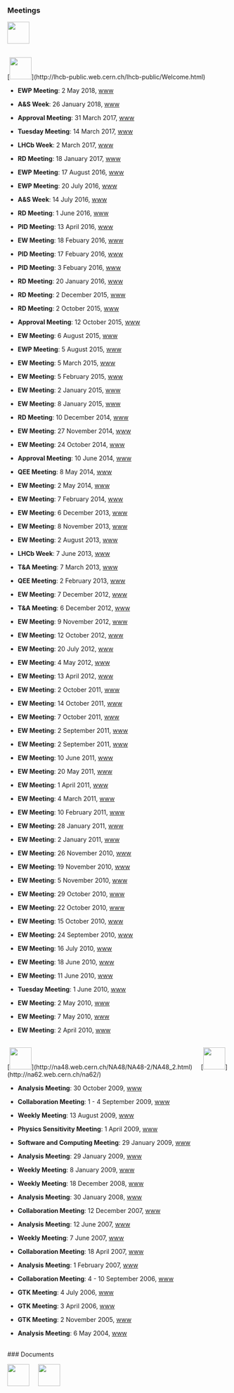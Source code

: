 <!-- Piwik --> 
<script type="text/javascript"> 
var pkBaseURL = (("https:" == document.location.protocol) ? "https://piwik.web.cern.ch/" : "http://piwik.web.cern.ch/"); 
document.write(unescape("%3Cscript src='" + pkBaseURL + "piwik.js' type='text/javascript'%3E%3C/script%3E")); 
</script><script type="text/javascript"> 
try { 
var piwikTracker = Piwik.getTracker(pkBaseURL + "piwik.php", 152); 
piwikTracker.trackPageView(); 
piwikTracker.enableLinkTracking(); 
} catch( err ) {} 
</script><noscript><p><img src="http://piwik.web.cern.ch/piwik.php?idsite=152" style="border:0" alt="" /></p></noscript> 
<!-- End Piwik Tracking Code -->

### Meetings

[<img src="../_images/indico.png" height="50">](https://indico.cern.ch/user/4548/dashboard/)

<br>
[<img src="../_images/lhcb.png" height="50">](http://lhcb-public.web.cern.ch/lhcb-public/Welcome.html)

- **EWP Meeting**: 2 May 2018, [www](https://indico.cern.ch/event/724519/)

- **A&S Week**: 26 January 2018, [www](https://indico.cern.ch/event/689674/)

- **Approval Meeting**: 31 March 2017, [www](https://indico.cern.ch/event/627276/)

- **Tuesday Meeting**: 14 March 2017, [www](https://indico.cern.ch/event/623467/)

- **LHCb Week**: 2 March 2017, [www](https://indico.cern.ch/event/607443/)

- **RD Meeting**: 18 January 2017, [www](https://indico.cern.ch/event/604838/)

- **EWP Meeting**: 17 August 2016, [www](https://indico.cern.ch/event/562869/)

- **EWP Meeting**: 20 July 2016, [www](https://indico.cern.ch/event/557249/)

- **A&S Week**: 14 July 2016, [www](https://indico.cern.ch/event/442261/)

- **RD Meeting**: 1 June 2016, [www](https://indico.cern.ch/event/489957/)

- **PID Meeting**: 13 April 2016, [www](https://indico.cern.ch/event/518431/)

- **EW Meeting**: 18 Febuary 2016, [www](https://indico.cern.ch/event/496349/)

- **PID Meeting**: 17 Febuary 2016, [www](https://indico.cern.ch/event/496906/)

- **PID Meeting**: 3 Febuary 2016, [www](https://indico.cern.ch/event/491966/)

- **RD Meeting**: 20 January 2016, [www](https://indico.cern.ch/event/485379/)

- **RD Meeting**: 2 December 2015, [www](https://indico.cern.ch/event/405161/)

- **RD Meeting**: 2 October 2015, [www](https://indico.cern.ch/event/405155/)

- **Approval Meeting**: 12 October 2015, [www](https://indico.cern.ch/event/440733/)

- **EW Meeting**: 6 August 2015, [www](https://indico.cern.ch/event/437132/)

- **EWP Meeting**: 5 August 2015, [www](https://indico.cern.ch/event/407478/)

- **EW Meeting**: 5 March 2015, [www](https://indico.cern.ch/event/378147/)

- **EW Meeting**: 5 February 2015, [www](https://indico.cern.ch/event/371338/)

- **EW Meeting**: 2 January 2015, [www](https://indico.cern.ch/event/367601/)

- **EW Meeting**: 8 January 2015, [www](https://indico.cern.ch/event/361989/)

- **RD Meeting**: 10 December 2014, [www](https://indico.cern.ch/event/268928/)

- **EW Meeting**: 27 November 2014, [www](https://indico.cern.ch/event/354977/)

- **EW Meeting**: 24 October 2014, [www](https://indico.cern.ch/event/347949/)

- **Approval Meeting**: 10 June 2014, [www](https://indico.cern.ch/event/237882/)

- **QEE Meeting**: 8 May 2014, [www](https://indico.cern.ch/event/317139/)

- **EW Meeting**: 2 May 2014, [www](https://indico.cern.ch/event/316349/)

- **EW Meeting**: 7 February 2014, [www](https://indico.cern.ch/event/299631/)

- **EW Meeting**: 6 December 2013, [www](https://indico.cern.ch/event/286709/)

- **EW Meeting**: 8 November 2013, [www](https://indico.cern.ch/event/281866/)

- **EW Meeting**: 2 August 2013, [www](https://indico.cern.ch/event/268206/)

- **LHCb Week**: 7 June 2013, [www](https://indico.cern.ch/event/251037/)

- **T&A Meeting**: 7 March 2013, [www](https://indico.cern.ch/event/223867/)

- **QEE Meeting**: 2 February 2013, [www](https://indico.cern.ch/event/236169/)

- **EW Meeting**: 7 December 2012, [www](https://indico.cern.ch/event/221011/)

- **T&A Meeting**: 6 December 2012, [www](https://indico.cern.ch/event/208818/)

- **EW Meeting**: 9 November 2012, [www](https://indico.cern.ch/event/216565/)

- **EW Meeting**: 12 October 2012, [www](https://indico.cern.ch/event/212199/)

- **EW Meeting**: 20 July 2012, [www](https://indico.cern.ch/event/201056/)

- **EW Meeting**: 4 May 2012, [www](https://indico.cern.ch/event/189574/)

- **EW Meeting**: 13 April 2012, [www](https://indico.cern.ch/event/186453/)

- **EW Meeting**: 2 October 2011, [www](https://indico.cern.ch/event/159430/)

- **EW Meeting**: 14 October 2011, [www](https://indico.cern.ch/event/158678/)

- **EW Meeting**: 7 October 2011, [www](https://indico.cern.ch/event/157396/)

- **EW Meeting**: 2 September 2011, [www](https://indico.cern.ch/event/155850/)

- **EW Meeting**: 2 September 2011, [www](https://indico.cern.ch/event/152944/)

- **EW Meeting**: 10 June 2011, [www](https://indico.cern.ch/event/142579/)

- **EW Meeting**: 20 May 2011, [www](https://indico.cern.ch/event/139288/)

- **EW Meeting**: 1 April 2011, [www](https://indico.cern.ch/event/133162/)

- **EW Meeting**: 4 March 2011, [www](https://indico.cern.ch/event/129281/)

- **EW Meeting**: 10 February 2011, [www](https://indico.cern.ch/event/126508/)

- **EW Meeting**: 28 January 2011, [www](https://indico.cern.ch/event/124318/)

- **EW Meeting**: 2 January 2011, [www](https://indico.cern.ch/event/123078/)

- **EW Meeting**: 26 November 2010, [www](https://indico.cern.ch/event/114590/)

- **EW Meeting**: 19 November 2010, [www](https://indico.cern.ch/event/113827/)

- **EW Meeting**: 5 November 2010, [www](https://indico.cern.ch/event/112563/)

- **EW Meeting**: 29 October 2010, [www](https://indico.cern.ch/event/111863/)

- **EW Meeting**: 22 October 2010, [www](https://indico.cern.ch/event/110969/)

- **EW Meeting**: 15 October 2010, [www](https://indico.cern.ch/event/110539/)

- **EW Meeting**: 24 September 2010, [www](https://indico.cern.ch/event/108139/)

- **EW Meeting**: 16 July 2010, [www](https://indico.cern.ch/event/101492/)

- **EW Meeting**: 18 June 2010, [www](https://indico.cern.ch/event/98611/)

- **EW Meeting**: 11 June 2010, [www](https://indico.cern.ch/event/97852/)

- **Tuesday Meeting**: 1 June 2010, [www](https://indico.cern.ch/event/92702/)

- **EW Meeting**: 2 May 2010, [www](https://indico.cern.ch/event/95299/)

- **EW Meeting**: 7 May 2010, [www](https://indico.cern.ch/event/93851/)

- **EW Meeting**: 2 April 2010, [www](https://indico.cern.ch/event/92035/)

<br>
[<img src="../_images/na48.gif" height="50">](http://na48.web.cern.ch/NA48/NA48-2/NA48_2.html)
&nbsp;&nbsp;&nbsp;
[<img src="../_images/na62.gif" height="50">](http://na62.web.cern.ch/na62/)

- **Analysis Meeting**: 30 October 2009, [www](https://indico.cern.ch/event/71036/)

- **Collaboration Meeting**: 1 - 4 September 2009, [www](http://na62meeting.na.infn.it/)

- **Weekly Meeting**: 13 August 2009, [www](https://indico.cern.ch/event/66120/)

- **Physics Sensitivity Meeting**: 1 April 2009, [www](https://indico.cern.ch/event/55997/)

- **Software and Computing Meeting**: 29 January 2009, [www](https://indico.cern.ch/event/50512/)

- **Analysis Meeting**: 29 January 2009, [www](https://indico.cern.ch/event/49362/)

- **Weekly Meeting**: 8 January 2009, [www](https://indico.cern.ch/event/48811/)

- **Weekly Meeting**: 18 December 2008, [www](https://indico.cern.ch/event/47645/)

- **Analysis Meeting**: 30 January 2008, [www](https://indico.cern.ch/event/27877/)

- **Collaboration Meeting**: 12 December 2007, [www](https://indico.cern.ch/event/25023/)

- **Analysis Meeting**: 12 June 2007, [www](https://indico.cern.ch/event/18586/)

- **Weekly Meeting**: 7 June 2007, [www](https://indico.cern.ch/event/17180/)

- **Collaboration Meeting**: 18 April 2007, [www](https://indico.cern.ch/event/14876/)

- **Analysis Meeting**: 1 February 2007, [www](https://indico.cern.ch/event/11437/)

- **Collaboration Meeting**: 4 - 10 September 2006, [www](http://na48.web.cern.ch/NA48/NA48-2/Dubna_meeting/na48collab.html/)

- **GTK Meeting**: 4 July 2006, [www](https://indico.cern.ch/event/4263/)

- **GTK Meeting**: 3 April 2006, [www](https://indico.cern.ch/event/1420/)

- **GTK Meeting**: 2 November 2005, [www](https://indico.cern.ch/event/a057009/)

- **Analysis Meeting**: 6 May 2004, [www](https://indico.cern.ch/event/a041464/)

<br>
### Documents

[<img src="../_images/cds.png" height="50">](http://cdsweb.cern.ch/search?ln=en&as=1&cc=LHCb&m1=a&p1=BIFANI&f1=author&op1=a&m2=a&p2=&f2=&op2=a&m3=a&p3=&f3=&action_search=Search&c=LHCb+Analysis+Notes&c=LHCb+Conference+Contributions&c=LHCb+Conference+Proceedings&c=LHCb+Internal+Notes&c=LHCb+Notes&c=LHCb+Talks&sf=&so=a&rm=&rg=25&sc=1&of=hb)
&nbsp;&nbsp;&nbsp;
[<img src="../_images/cernsearch.png" height="50">](https://search.cern.ch/Pages/IndicoResults.aspx?k=bifani&v1=-write#Default=%7B%22k%22%3A%22bifani%22%2C%22o%22%3A%5B%7B%22d%22%3A1%2C%22p%22%3A%22StartDate%22%7D%5D%7D)
